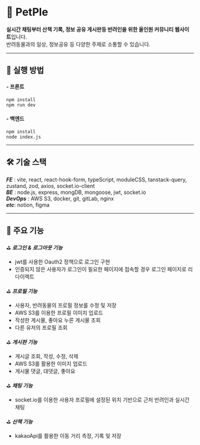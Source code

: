 # 🐾 PetPle
**실시간 채팅부터 산책 기록, 정보 공유 게시판등 반려인을 위한 올인원 커뮤니티 웹사이트**입니다. <br />
반려동물과의 일상, 정보공유 등 다양한 주제로 소통할 수 있습니다.

---

## 📌 실행 방법 
####  - 프론트

    npm install
    npm run dev

#### - 백엔드
    npm install
    node index.js

---

##  🛠️ 기술 스택

___FE___ : vite, react, react-hook-form, typeScript, moduleCSS, tanstack-query, zustand, zod, axios, socket.io-client<br />
___BE___ : node.js, express, mongDB, mongoose, jwt, socket.io<br />
___DevOps___ : AWS S3, docker, git, gitLab, nginx<br />
___etc___: notion, figma

---

## 📄 주요 기능 

⛳️ ___로그인 & 로그아웃 기능___

 - jwt를 사용한 Oauth2 정책으로 로그인 구현 
 - 인증되지 않은 사용자가 로그인이 필요한 페이지에 접속할 경우 로그인 페이지로 리다이렉트

⛳️ ___프로필 기능___

  - 사용자, 반려동물의 프로필 정보를 수정 및 저장
  - AWS S3를 이용한 프로필 이미지 업로드
  - 작성한 게시물, 좋아요 누른 게시물 조회
  - 다른 유저의 프로필 조회

⛳️ ___게시판 기능___

  - 게시글 조회, 작성, 수정, 삭제
  - AWS S3를 활용한 이미지 업로드
  - 게시물 댓글, 대댓글, 좋아요

⛳️ ___채팅 기능___

  - socket.io를 이용한 사용자 프로필에 설정된 위치 기반으로 근처 반려인과 실시간 채팅

⛳️ ___산책 기능___

- kakaoApi를 활용한 이동 거리 측정, 기록 및 저장
